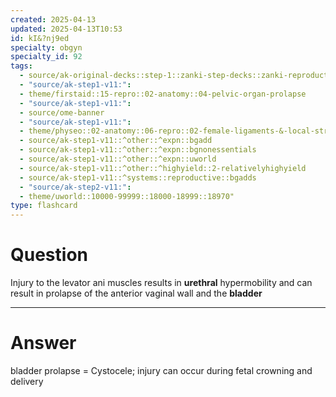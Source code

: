 ```yaml
---
created: 2025-04-13
updated: 2025-04-13T10:53
id: kI&?nj9ed
specialty: obgyn
specialty_id: 92
tags:
  - source/ak-original-decks::step-1::zanki-step-decks::zanki-reproductive::reproductive-physiology-+-anatomy/embryo
  - "source/ak-step1-v11:": 
  - theme/firstaid::15-repro::02-anatomy::04-pelvic-organ-prolapse
  - "source/ak-step1-v11:": 
  - source/ome-banner
  - "source/ak-step1-v11:": 
  - theme/physeo::02-anatomy::06-repro::02-female-ligaments-&-local-structures
  - source/ak-step1-v11::^other::^expn::bgadd
  - source/ak-step1-v11::^other::^expn::bgnonessentials
  - source/ak-step1-v11::^other::^expn::uworld
  - source/ak-step1-v11::^other::^highyield::2-relativelyhighyield
  - source/ak-step1-v11::^systems::reproductive::bgadds
  - "source/ak-step2-v11:": 
  - theme/uworld::10000-99999::18000-18999::18970"
type: flashcard
---
```


# Question
Injury to the levator ani muscles results in **urethral** hypermobility and can result in prolapse of the anterior vaginal wall and the **bladder**

---

# Answer
bladder prolapse = Cystocele; injury can occur during fetal crowning and delivery